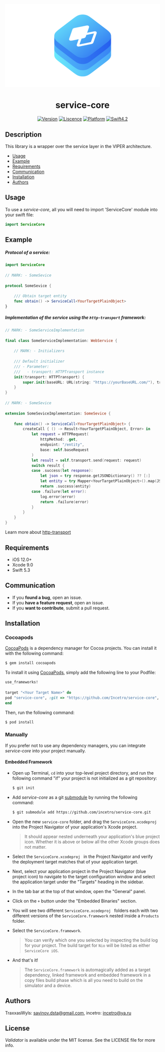 ![](service-core.png)

<H1 align="center">service-core</H1>

<p align="center">
<a href="https://cocoapods.org/pods/service-core"><img alt="Version" src="https://img.shields.io/cocoapods/v/service-core.svg?style=flat"></a> 
<a href="https://github.com/Incetro/service-core/blob/master/LICENSE"><img alt="Liscence" src="https://img.shields.io/cocoapods/l/service-core.svg?style=flat"></a> 
<a href="https://developer.apple.com/"><img alt="Platform" src="https://img.shields.io/badge/platform-iOS-green.svg"/></a> 
<a href="https://developer.apple.com/swift"><img alt="Swift4.2" src="https://img.shields.io/badge/language-Swift5.3-orange.svg"/></a>
</p>

## Description

This library is a wrapper over the service layer in the VIPER architecture.
 
- [Usage](#Usage)
- [Example](#Example)
- [Requirements](#requirements)
- [Communication](#communication)
- [Installation](#installation)
- [Authors](#license)

## Usage <a name="Usage"></a>

To use a *service-core*, all you will need to import 'ServiceCore' module into your swift file:

```swift
import ServiceCore
```

## Example

##### Protocol of a service:

```swift
import ServiceCore

// MARK: - SomeSevice

protocol SomeSevice {

    /// Obtain target entity
    func obtain() -> ServiceCall<YourTargetPlainObject>
}
```

##### Implementation of the service using the `http-transport` framework:

```swift
// MARK: - SomeServiceImplementation

final class SomeServiceImplementation: WebService {

    // MARK: - Initializers

    /// Default initializer
    /// - Parameter:
    ///   - transport: HTTPTransport instance
    init(transport: HTTPTransport) {
        super.init(baseURL: URL(string: "https://yourBaseURL.com/"), transport: transport)
    }
}

// MARK: - SomeSevice

extension SomeSeviceImplementation: SomeSevice {

    func obtain() -> ServiceCall<YourTargetPlainObject> {
        createCall { () -> Result<YourTargetPlainObject, Error> in
            let request = HTTPRequest(
                httpMethod: .get,
                endpoint: "/entity",
                base: self.baseRequest
            )
            let result = self.transport.send(request: request)
            switch result {
            case .success(let response):
                let json = try response.getJSONDictionary() ?? [:]
                let entity = try Mapper<YourTargetPlainObject>().map(JSON: json)
                return .success(entity)
            case .failure(let error):
                log.error(error)
                return .failure(error)
            }
        }
    }
}
```
Learn more about [http-transport](https://github.com/Incetro/http-transport)

## Requirements
- iOS 12.0+
- Xcode 9.0
- Swift 5.3

## Communication

- If you **found a bug**, open an issue.
- If you **have a feature request**, open an issue.
- If you **want to contribute**, submit a pull request.


## Installation <a name="installation"></a>

### Cocoapods

[CocoaPods](http://cocoapods.org) is a dependency manager for Cocoa projects. You can install it with the following command:

```bash
$ gem install cocoapods
```

To install it using [CocoaPods](https://cocoapods.org), simply add the following line to your Podfile:

```ruby
use_frameworks!

target "<Your Target Name>" do
pod "service-core", :git => "https://github.com/Incetro/service-core", :tag => "[0.0.1]"
end
```
Then, run the following command:

```bash
$ pod install
```
### Manually

If you prefer not to use any dependency managers, you can integrate *service-core* into your project manually.

#### Embedded Framework

- Open up Terminal, `cd` into your top-level project directory, and run the following command "if" your project is not initialized as a git repository:

  ```bash
  $ git init
  ```

- Add *service-core* as a git [submodule](http://git-scm.com/docs/git-submodule) by running the following command:

  ```bash
  $ git submodule add https://github.com/incetro/service-core.git
  ```

- Open the new `service-core` folder, and drag the `ServiceCore.xcodeproj` into the Project Navigator of your application's Xcode project.

    > It should appear nested underneath your application's blue project icon. Whether it is above or below all the other Xcode groups does not matter.

- Select the `ServiceCore.xcodeproj ` in the Project Navigator and verify the deployment target matches that of your application target.
- Next, select your application project in the Project Navigator (blue project icon) to navigate to the target configuration window and select the application target under the "Targets" heading in the sidebar.
- In the tab bar at the top of that window, open the "General" panel.
- Click on the `+` button under the "Embedded Binaries" section.
- You will see two different `ServiceCore.xcodeproj ` folders each with two different versions of the `ServiceCore.framework` nested inside a `Products` folder.

- Select the `ServiceCore.framework`.

    > You can verify which one you selected by inspecting the build log for your project. The build target for `Nio` will be listed as either `ServiceCore iOS`.

- And that's it!

  > The `ServiceCore.framework` is automagically added as a target dependency, linked framework and embedded framework in a copy files build phase which is all you need to build on the simulator and a device.
  


## Authors <a name="authors"></a>

TraxxasWyls: savinov.dsta@gmail.com, incetro: incetro@ya.ru


## License <a name="license"></a>

*Validator* is available under the MIT license. See the LICENSE file for more info.